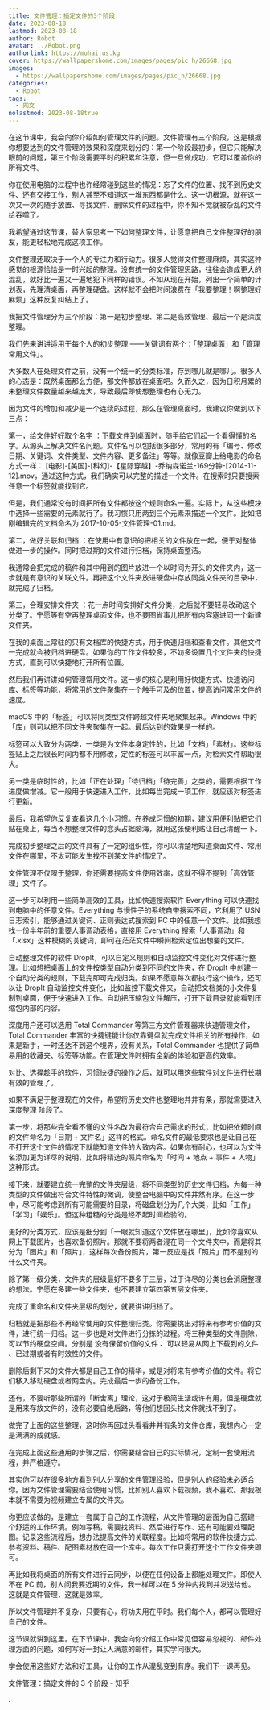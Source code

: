 ```yaml
---
title: 文件管理：搞定文件的3个阶段
date: 2023-08-18
lastmod: 2023-08-18
author: Robot
avatar: ../Robot.png
authorlink: https://mohai.us.kg
cover: https://wallpapershome.com/images/pages/pic_h/26668.jpg
images:
  - https://wallpapershome.com/images/pages/pic_h/26668.jpg
categories:
  - Robot
tags:
  - 网文
nolastmod: 2023-08-18true
---
```


<!--more-->

在这节课中，我会向你介绍如何管理文件的问题。文件管理有三个阶段，这是根据你想要达到的文件管理的效果和深度来划分的：第一个阶段最初步，但它只能解决眼前的问题，第三个阶段需要平时的积累和注意，但一旦做成功，它可以覆盖你的所有文件。

你在使用电脑的过程中也许经常碰到这些的情况：忘了文件的位置、找不到历史文件、还有交接工作，别人甚至不知道这一堆东西都是什么。这一切根源，就在这一次又一次的随手放置、寻找文件、删除文件的过程中，你不知不觉就被杂乱的文件给吞噬了。

我希望通过这节课，替大家思考一下如何整理文件，让愿意把自己文件整理好的朋友，能更轻松地完成这项工作。

文件整理还取决于一个人的专注力和行动力。很多人觉得文件整理麻烦，其实这种感觉的根源恰恰是一时兴起的整理。没有统一的文件管理思路，往往会造成更大的混乱，就好比一遍又一遍地犯下同样的错误。不如从现在开始，列出一个简单的计划表，先理清桌面，再整理硬盘。这样就不会把时间浪费在「我要整理！啊整理好麻烦」这种反复纠结上了。

我把文件管理分为三个阶段：第一是初步整理、第二是高效管理、最后一个是深度整理。

我们先来讲讲适用于每个人的初步整理 ——关键词有两个：「整理桌面」和「管理常用文件」。

大多数人在处理文件之前，没有一个统一的分类标准，存到哪儿就是哪儿。很多人的心态是：既然桌面那么方便，那文件都放在桌面吧。久而久之，因为日积月累的未整理文件数量越来越庞大，导致最后即使想整理也有心无力。

因为文件的增加和减少是一个连续的过程，那么在管理桌面时，我建议你做到以下三点：

第一，给文件好好取个名字 ：下载文件到桌面时，随手给它们起一个看得懂的名字。从源头上解决文件名问题。文件名可以包括很多部分，常用的有「编号、修改日期、关键词、文件类型、文件内容、更多备注」等等。就像豆瓣上给电影的命名方式一样： [电影]-[美国]-[科幻]-【星际穿越】-乔纳森诺兰-169分钟-[2014-11-12].mov，通过这种方式，我们确实可以完整的描述一个文件。在搜索时只要搜索任意一个标签就能找到它。

但是，我们通常没有时间把所有文件都按这个规则命名一遍。实际上，从这些模块中选择一些需要的元素就行了。我习惯只用两到三个元素来描述一个文件。比如把刚编辑完的文档命名为 2017-10-05-文件管理-01.md。

第二，做好关联和归档 ：在使用中有意识的把相关的文件放在一起，便于对整体做进一步的操作。同时把过期的文件进行归档，保持桌面整洁。

我通常会把完成的稿件和其中用到的图片放进一个以时间为开头的文件夹内，这一步就是有意识的关联文件。再把这个文件夹放进硬盘中存放同类文件夹的目录中，就完成了归档。

第三，合理安排文件夹 ：花一点时间安排好文件分类，之后就不要轻易改动这个分类了。宁愿等有空再整理桌面文件，也不要图省事儿把所有内容塞进同一个新建文件夹。

在我的桌面上常驻的只有文档库的快捷方式，用于快速归档和查看文件。其他文件一完成就会被归档进硬盘。如果你的工作文件较多，不妨多设置几个文件夹的快捷方式，直到可以快捷地打开所有位置。

然后我们再讲讲如何管理常用文件。这一步的核心是利用好快捷方式、快速访问库、标签等功能，将常用的文件聚集在一个触手可及的位置，提高访问常用文件的速度。

macOS 中的「标签」可以将同类型文件跨越文件夹地聚集起来。Windows 中的「库」则可以把不同文件夹聚集在一起。最后达到的效果是一样的。

标签可以大致分为两类，一类是为文件本身定性的，比如「文档」「素材」。这些标签贴上之后很长时间内都不用修改，定性的标签可以丰富一点，对检索文件帮助很大。

另一类是临时性的，比如「正在处理」「待归档」「待完善」之类的，需要根据工作进度做增减。它一般用于快速进入工作，比如每当完成一项工作，就应该对标签进行更新。

最后，我希望你反复查看这几个小习惯。在养成习惯的初期，建议用便利贴把它们贴在桌上，每当不想整理文件的念头占据脑海，就用这张便利贴让自己清醒一下。

完成初步整理之后的文件具有了一定的组织性，你可以清楚地知道桌面文件、常用文件在哪里，不太可能发生找不到某文件的情况了。

文件管理不仅限于整理，你还需要提高文件使用效率，这就不得不提到「高效管理」文件了。

这一步可以利用一些简单高效的工具，比如快速搜索软件 Everything 可以快速找到电脑中的任意文件。Everything 与慢性子的系统自带搜索不同，它利用了 USN 日志索引，能够通过关键词、正则表达式搜索到 PC 中的任意一个文件。比如我想找一份半年前的重要人事调动表格，直接用 Everything 搜索「人事调动」和「.xlsx」这种模糊的关键词，即可在茫茫文件中瞬间检索定位出想要的文件。

自动整理文件的软件 DropIt，可以自定义规则和自动监控文件变化对文件进行整理。比如想把桌面上的文件按类型自动分类到不同的文件夹，在 DropIt 中创建一个自动分类的规则，下载完即可完成归类。如果不愿意每次都执行这个操作，还可以让 DropIt 自动监控文件变化，比如监控下载文件夹，自动把文档类的小文件复制到桌面，便于快速进入工作。自动把压缩包文件解压，打开下载目录就能看到压缩包内部的内容。

深度用户还可以选用 Total Commander 等第三方文件管理器来快速管理文件，Total Commander 丰富的快捷键能让你仅靠键盘就完成文件相关的所有操作，如果是新手，一时还达不到这个境界，没有关系，Total Commander 也提供了简单易用的收藏夹、标签等功能。在管理文件时拥有全新的体验和更高的效率。

对比、选择趁手的软件，习惯快捷的操作之后，就可以用这些软件对文件进行长期有效的管理了。

如果不满足于整理现在的文件，希望将历史文件也整理地井井有条，那就需要进入深度整理 阶段了。

第一步，将那些完全看不懂的文件名改为最符合自己需求的形式，比如把依赖时间的文件命名为「日期 + 文件名」这样的格式。命名文件的最低要求也是让自己在不打开这个文件的情况下就能知道文件的大致内容。如果你有耐心，也可以为文件名添加更为详尽的说明，比如将精选的照片命名为「时间 + 地点 + 事件 + 人物」这种形式。

接下来，就要建立统一完整的文件夹层级，将不同类型的历史文件归档，为每一种类型的文件做出符合文件特性的微调，使整台电脑中的文件井然有序。在这一步中，尽可能考虑到所有可能需要的目录，将磁盘划分为几个大类，比如「工作」「学习」「娱乐」。但这种粗糙的分类是经不起时间检验的。

更好的分类方式，应该是细分到「一眼就知道这个文件放在哪里」，比如你喜欢从网上下载图片，也喜欢备份照片。那就不要将两者混在同一个文件夹中，而是将其分为「图片」和「照片」，这样每次备份照片，第一反应是找「照片」而不是别的什么文件夹。

除了第一级分类，文件夹的层级最好不要多于三层，过于详尽的分类也会消磨整理的想法。宁愿在多建一些文件夹，也不要建立第四第五层文件夹。

完成了重命名和文件夹层级的划分，就要讲讲归档了。

归档就是把那些不再经常使用的文件整理归类。你需要挑出对将来有参考价值的文件，进行统一归档。这一步也是对文件进行分拣的过程。将三种类型的文件删除，可以节约硬盘空间。分别是 没有保留价值的文件 、可以轻易从网上下载到的文件 、已过期或者有时效性的文件。

删除后剩下来的文件大都是自己工作的精华，或是对将来有参考价值的文件。将它们移入移动硬盘或者网盘内。完成最后一步的备份工作。

还有，不要听那些所谓的「断舍离」理论，这对于极简生活或许有用，但是硬盘就是用来存放文件的，没有必要自绝后路，等他们想回头找文件就找不到了。

做完了上面的这些整理，这时你再回过头看看井井有条的文件仓库，我想内心一定是满满的成就感。

在完成上面这些通用的步骤之后，你需要结合自己的实际情况，定制一套使用流程，并严格遵守。

其实你可以在很多地方看到别人分享的文件管理经验，但是别人的经验未必适合你。因为文件管理需要结合使用习惯，比如别人喜欢下载视频，我不喜欢。那我根本就不需要为视频建立专属的文件夹。

你更应该做的，是建立一套属于自己的工作流程，从文件管理的层面为自己搭建一个舒适的工作环境。例如写稿，需要找资料、然后进行写作、还有可能要处理配图。记录这些流程后，想办法提高文件的关联程度。比如将常用的软件快捷方式、参考资料、稿件、配图素材放在同一个库中。每次工作只需打开这个工作文件夹即可。

再比如我将桌面的所有文件进行云同步，以便在任何设备上都能处理文件。即使人不在 PC 前，别人问我要近期的文件，我一样可以在 5 分钟内找到并发送给他。这就是文件管理，这就是效率。

所以文件管理并不复杂，只要有心，将功夫用在平时。我们每个人，都可以管理好自己的文件。

这节课就讲到这里。在下节课中，我会向你介绍工作中常见但容易忽视的、邮件处理方面的问题，如何写好一封让人满意的邮件，其实学问很大。

学会使用这些好方法和好工具，让你的工作从混乱变到有序。我们下一课再见。

文件管理：搞定文件的 3 个阶段 - 知乎

.